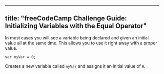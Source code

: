 
---
title: "freeCodeCamp Challenge Guide: Initializing Variables with the Equal Operator"
---

In most cases you will see a variable being declared and given an initial value all at the same time. This allows you to use it right away with a proper value.

    var myVar = 0;

Creates a new variable called `myVar` and assigns it an initial value of `0`.
